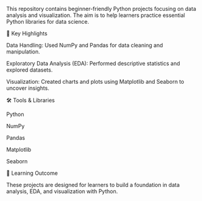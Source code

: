 This repository contains beginner-friendly Python projects focusing on data analysis and visualization. The aim is to help learners practice essential Python libraries for data science.

📌 Key Highlights

Data Handling: Used NumPy and Pandas for data cleaning and manipulation.

Exploratory Data Analysis (EDA): Performed descriptive statistics and explored datasets.

Visualization: Created charts and plots using Matplotlib and Seaborn to uncover insights.

🛠️ Tools & Libraries

Python

NumPy

Pandas

Matplotlib

Seaborn

🎯 Learning Outcome

These projects are designed for learners to build a foundation in data analysis, EDA, and visualization with Python.
